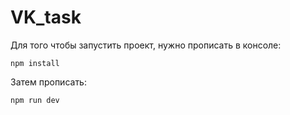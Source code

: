 # VK_task

Для того чтобы запустить проект, нужно прописать в консоле: 

```
npm install
```

Затем прописать: 

```
npm run dev 
```
